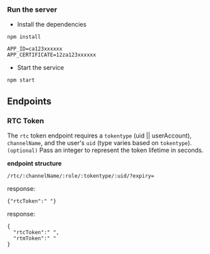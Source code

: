 ### Run the server ###
- Install the dependencies
```node
npm install

APP_ID=ca123xxxxxx
APP_CERTIFICATE=12za123xxxxxx
```
- Start the service
```node
npm start
```

## Endpoints ##


### RTC Token ###
The `rtc` token endpoint requires a `tokentype` (uid || userAccount), `channelName`, and the user's `uid` (type varies based on `tokentype`). 
`(optional)` Pass an integer to represent the token lifetime in seconds.

**endpoint structure** 
```
/rtc/:channelName/:role/:tokentype/:uid/?expiry=
```

response:
``` 
{"rtcToken":" "} 
```

response:
``` 
{
  "rtcToken":" ",
  "rtmToken":" " 
} 
```
